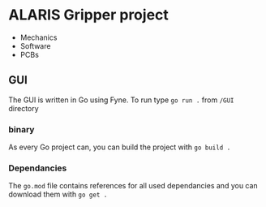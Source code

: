 # ALARIS Gripper project

* Mechanics
* Software
* PCBs

## GUI
The GUI is written in Go using Fyne. To run type `go run .` from `/GUI` directory

### binary
As every Go project can, you can build the project with `go build .`

### Dependancies
The `go.mod` file contains references for all used dependancies and you can download them with `go get .`